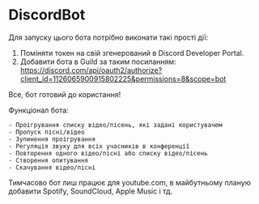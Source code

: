 # DiscordBot
Для запуску цього бота потрібно виконати такі прості дії:

1. Поміняти токен на свій згенерований в Discord Developer Portal.
2. Добавити бота в Guild за таким посиланням: https://discord.com/api/oauth2/authorize?client_id=1126065900915802225&permissions=8&scope=bot
   
Все, бот готовий до користання!

Функціонал бота:

    - Проігрування списку відео/пісень, які задані користувачем
    - Пропуск пісні/відео
    - Зупинення проігрування
    - Регуляція звуку для всіх учасників в конференції
    - Повторення одного відео/пісні або списку відео/пісень
    - Створення опитування
    - Скачування відео/пісні

Тимчасово бот лиш працює для youtube.com, в майбутньому планую добавити Spotify, SoundCloud, Apple Music і тд.

